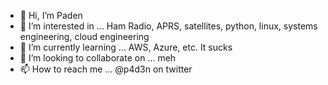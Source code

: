 - 👋 Hi, I’m Paden
- 👀 I’m interested in ... Ham Radio, APRS, satellites, python, linux, systems engineering, cloud engineering
- 🌱 I’m currently learning ... AWS, Azure, etc. It sucks
- 💞️ I’m looking to collaborate on ... meh
- 📫 How to reach me ... @p4d3n on twitter

<!---
nortoncv/nortoncv is a ✨ special ✨ repository because its `README.md` (this file) appears on your GitHub profile.
You can click the Preview link to take a look at your changes.
--->
